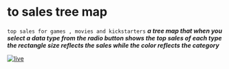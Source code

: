 # to sales tree map
`top sales for games , movies and kickstarters`
***a tree map that when you select a data type from the radio button shows the top sales of each type
the rectangle size reflects the sales while the color reflects the category***





[![live](https://img.shields.io/static/v1?label=TreeMap&message=Live&color=gray&labelColor=green)](https://greekmido.github.io/tree-map/)



